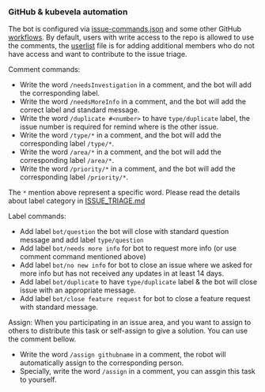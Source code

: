 ### GitHub & kubevela automation

The bot is configured via [issue-commands.json](https://github.com/kubevela/kubevela/blob/master/.github/workflows/issue-commands.json) 
and some other GitHub [workflows](https://github.com/kubevela/kubevela/blob/master/.github/workflows).
By default, users with write access to the repo is allowed to use the comments, 
the [userlist](https://github.com/kubevela/kubevela/blob/master/.github/comment.userlist) 
file is for adding additional members who do not have access and want to contribute to the issue triage.

Comment commands:
* Write the word `/needsInvestigation` in a comment, and the bot will add the corresponding label.
* Write the word `/needsMoreInfo` in a comment, and the bot will add the correct label and standard message.
* Write the word `/duplicate #<number>` to have `type/duplicate` label, the issue number is required for remind where is the other issue.
* Write the word `/type/*` in a comment, and the bot will add the corresponding label `/type/*`.
* Write the word `/area/*` in a comment, and the bot will add the corresponding label `/area/*`.
* Write the word `/priority/*` in a comment, and the bot will add the corresponding label `/priority/*`.

The `*` mention above represent a specific word. Please read the details about label category in [ISSUE_TRIAGE.md](https://github.com/kubevela/kubevela/blob/master/ISSUE_TRIAGE.md)  

Label commands:

* Add label `bot/question` the bot will close with standard question message and add label `type/question`
* Add label `bot/needs more info` for bot to request more info (or use comment command mentioned above)
* Add label `bot/no new info` for bot to close an issue where we asked for more info but has not received any updates in at least 14 days.
* Add label `bot/duplicate` to have `type/duplicate` label & the bot will close issue with an appropriate message.
* Add label `bot/close feature request` for bot to close a feature request with standard message.

Assign:
When you participating in an issue area, and you want to assign to others
to distribute this task or self-assign to give a solution. You can use the comment bellow.
* Write the word `/assign githubname` in a comment, the robot will automatically assign to the corresponding person.
* Specially, write the word `/assign` in a comment, you can assgin this task to yourself.  